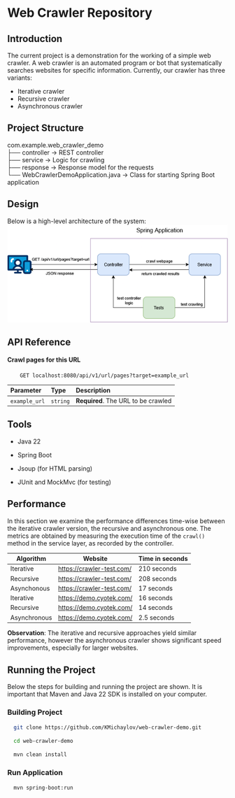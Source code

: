 # Web Crawler Repository
## Introduction
The current project is a demonstration for the working of a simple web crawler.
A web crawler is an automated program or bot that systematically searches websites for specific information.
Currently, our crawler has three variants:

* Iterative crawler
* Recursive crawler
* Asynchronous crawler

## Project Structure
com.example.web_crawler_demo  
├── controller       → REST controller  
├── service          → Logic for crawling    
├── response         → Response model for the requests  
└── WebCrawlerDemoApplication.java → Class for starting Spring Boot application

## Design
Below is a high-level architecture of the system:
![Image showing top-level architecture](Architecture.png "Top-level architecture")

## API Reference

#### Crawl pages for this URL

```http
    GET localhost:8080/api/v1/url/pages?target=example_url
```

| Parameter | Type     | Description                         |
| :-------- | :------- |:------------------------------------|
| `example_url` | `string` | **Required**. The URL to be crawled |

## Tools
* Java 22

* Spring Boot

* Jsoup (for HTML parsing)

* JUnit and MockMvc (for testing)

## Performance
In this section we examine the performance differences time-wise between the iterative crawler version,
the recursive and asynchronous one. The metrics are obtained by measuring the execution time of the ```crawl()``` method in the service layer,
as recorded by the controller.

| Algorithm    | Website | Time in seconds |
|--------------|-----|-----------------|
| Iterative    |https://crawler-test.com/| 210 seconds     |
| Recursive    |https://crawler-test.com/| 208 seconds     |
| Asynchonous  |https://crawler-test.com/| 17 seconds      |
| Iterative    |https://demo.cyotek.com/| 16 seconds      |
| Recursive    |https://demo.cyotek.com/| 14 seconds      |
| Asynchronous |https://demo.cyotek.com/| 2.5 seconds     |

**Observation**: The iterative and recursive approaches yield similar performance,
however the asynchronous crawler shows significant speed improvements, especially for larger websites.

## Running the Project
Below the steps for building and running the project are shown. It is important that Maven and Java 22 SDK is installed on your computer.

### Building Project
```bash
  git clone https://github.com/KMichaylov/web-crawler-demo.git
```

```bash
  cd web-crawler-demo
```

```bash
  mvn clean install
```
### Run Application

```bash
  mvn spring-boot:run
```
